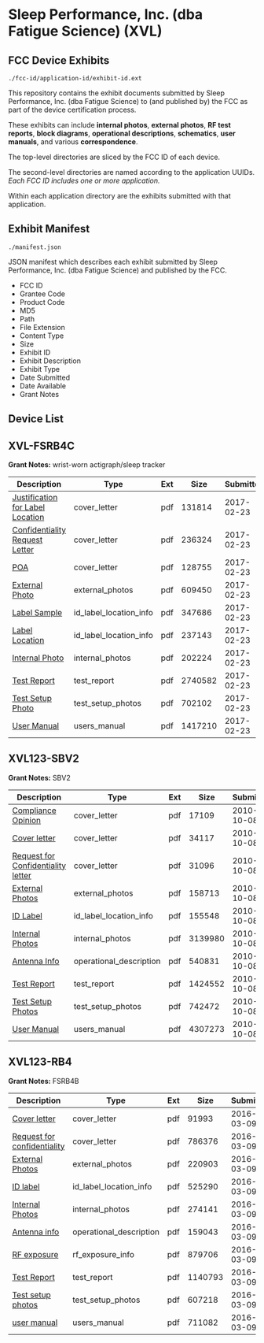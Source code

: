 # Sleep Performance, Inc. (dba Fatigue Science) (XVL)
## FCC Device Exhibits

```
./fcc-id/application-id/exhibit-id.ext
```

This repository contains the exhibit documents submitted by Sleep Performance, Inc. (dba Fatigue Science) to (and published by) the FCC as part of the device certification process.

These exhibits can include **internal photos**, **external photos**, **RF test reports**, **block diagrams**, **operational descriptions**, **schematics**, **user manuals**, and various **correspondence**.

The top-level directories are sliced by the FCC ID of each device.

The second-level directories are named according to the application UUIDs. *Each FCC ID includes one or more application.*

Within each application directory are the exhibits submitted with that application. 

## Exhibit Manifest

```
./manifest.json
```

JSON manifest which describes each exhibit submitted by Sleep Performance, Inc. (dba Fatigue Science) and published by the FCC.

- FCC ID
- Grantee Code
- Product Code
- MD5
- Path
- File Extension
- Content Type
- Size
- Exhibit ID
- Exhibit Description
- Exhibit Type
- Date Submitted
- Date Available
- Grant Notes

## Device List
## XVL-FSRB4C
**Grant Notes:** wrist-worn actigraph/sleep tracker

| Description | Type | Ext | Size | Submitted | Available |
| ----------- | ---- | --- | ---- | --------- | --------- |
| [Justification for Label Location](XVL-FSRB4C/a8714022ea7779a6c4383781aaef0723/3293321.pdf) | cover_letter | pdf | 131814 | 2017-02-23 | 2017-02-23 |
| [Confidentiality Request Letter](XVL-FSRB4C/a8714022ea7779a6c4383781aaef0723/3293322.pdf) | cover_letter | pdf | 236324 | 2017-02-23 | 2017-02-23 |
| [POA](XVL-FSRB4C/a8714022ea7779a6c4383781aaef0723/3293323.pdf) | cover_letter | pdf | 128755 | 2017-02-23 | 2017-02-23 |
| [External Photo](XVL-FSRB4C/a8714022ea7779a6c4383781aaef0723/3293318.pdf) | external_photos | pdf | 609450 | 2017-02-23 | 2017-02-23 |
| [Label Sample](XVL-FSRB4C/a8714022ea7779a6c4383781aaef0723/3293319.pdf) | id_label_location_info | pdf | 347686 | 2017-02-23 | 2017-02-23 |
| [Label Location](XVL-FSRB4C/a8714022ea7779a6c4383781aaef0723/3293320.pdf) | id_label_location_info | pdf | 237143 | 2017-02-23 | 2017-02-23 |
| [Internal Photo](XVL-FSRB4C/a8714022ea7779a6c4383781aaef0723/3293317.pdf) | internal_photos | pdf | 202224 | 2017-02-23 | 2017-02-23 |
| [Test Report](XVL-FSRB4C/a8714022ea7779a6c4383781aaef0723/3293324.pdf) | test_report | pdf | 2740582 | 2017-02-23 | 2017-02-23 |
| [Test Setup Photo](XVL-FSRB4C/a8714022ea7779a6c4383781aaef0723/3293325.pdf) | test_setup_photos | pdf | 702102 | 2017-02-23 | 2017-02-23 |
| [User Manual](XVL-FSRB4C/a8714022ea7779a6c4383781aaef0723/3293316.pdf) | users_manual | pdf | 1417210 | 2017-02-23 | 2017-02-23 |
## XVL123-SBV2
**Grant Notes:** SBV2

| Description | Type | Ext | Size | Submitted | Available |
| ----------- | ---- | --- | ---- | --------- | --------- |
| [Compliance Opinion](XVL123-SBV2/e70934d95682b67a03ed502b9c9ad727/1356048.pdf) | cover_letter | pdf | 17109 | 2010-10-08 | 2010-10-08 |
| [Cover letter](XVL123-SBV2/e70934d95682b67a03ed502b9c9ad727/1356050.pdf) | cover_letter | pdf | 34117 | 2010-10-08 | 2010-10-08 |
| [Request for Confidentiality letter](XVL123-SBV2/e70934d95682b67a03ed502b9c9ad727/1356052.pdf) | cover_letter | pdf | 31096 | 2010-10-08 | 2010-10-08 |
| [External Photos](XVL123-SBV2/e70934d95682b67a03ed502b9c9ad727/1356049.pdf) | external_photos | pdf | 158713 | 2010-10-08 | 2010-10-08 |
| [ID Label](XVL123-SBV2/e70934d95682b67a03ed502b9c9ad727/1356051.pdf) | id_label_location_info | pdf | 155548 | 2010-10-08 | 2010-10-08 |
| [Internal Photos](XVL123-SBV2/e70934d95682b67a03ed502b9c9ad727/1356054.pdf) | internal_photos | pdf | 3139980 | 2010-10-08 | 2010-10-08 |
| [Antenna Info](XVL123-SBV2/e70934d95682b67a03ed502b9c9ad727/1356047.pdf) | operational_description | pdf | 540831 | 2010-10-08 | 2010-10-08 |
| [Test Report](XVL123-SBV2/e70934d95682b67a03ed502b9c9ad727/1356057.pdf) | test_report | pdf | 1424552 | 2010-10-08 | 2010-10-08 |
| [Test Setup Photos](XVL123-SBV2/e70934d95682b67a03ed502b9c9ad727/1356059.pdf) | test_setup_photos | pdf | 742472 | 2010-10-08 | 2010-10-08 |
| [User Manual](XVL123-SBV2/e70934d95682b67a03ed502b9c9ad727/1356056.pdf) | users_manual | pdf | 4307273 | 2010-10-08 | 2010-10-08 |
## XVL123-RB4
**Grant Notes:** FSRB4B

| Description | Type | Ext | Size | Submitted | Available |
| ----------- | ---- | --- | ---- | --------- | --------- |
| [Cover letter](XVL123-RB4/119584822b91146d33184e6647898130/2924113.pdf) | cover_letter | pdf | 91993 | 2016-03-09 | 2016-03-09 |
| [Request for confidentiality](XVL123-RB4/119584822b91146d33184e6647898130/2924116.pdf) | cover_letter | pdf | 786376 | 2016-03-09 | 2016-03-09 |
| [External Photos](XVL123-RB4/119584822b91146d33184e6647898130/2924114.pdf) | external_photos | pdf | 220903 | 2016-03-09 | 2016-04-23 |
| [ID label](XVL123-RB4/119584822b91146d33184e6647898130/2924120.pdf) | id_label_location_info | pdf | 525290 | 2016-03-09 | 2016-03-09 |
| [Internal Photos](XVL123-RB4/119584822b91146d33184e6647898130/2924119.pdf) | internal_photos | pdf | 274141 | 2016-03-09 | 2016-04-23 |
| [Antenna info](XVL123-RB4/119584822b91146d33184e6647898130/2924112.pdf) | operational_description | pdf | 159043 | 2016-03-09 | 2016-03-09 |
| [RF exposure](XVL123-RB4/119584822b91146d33184e6647898130/2924122.pdf) | rf_exposure_info | pdf | 879706 | 2016-03-09 | 2016-03-09 |
| [Test Report](XVL123-RB4/119584822b91146d33184e6647898130/2924124.pdf) | test_report | pdf | 1140793 | 2016-03-09 | 2016-03-09 |
| [Test setup photos](XVL123-RB4/119584822b91146d33184e6647898130/2924125.pdf) | test_setup_photos | pdf | 607218 | 2016-03-09 | 2016-04-23 |
| [user manual](XVL123-RB4/119584822b91146d33184e6647898130/2924126.pdf) | users_manual | pdf | 711082 | 2016-03-09 | 2016-04-23 |
